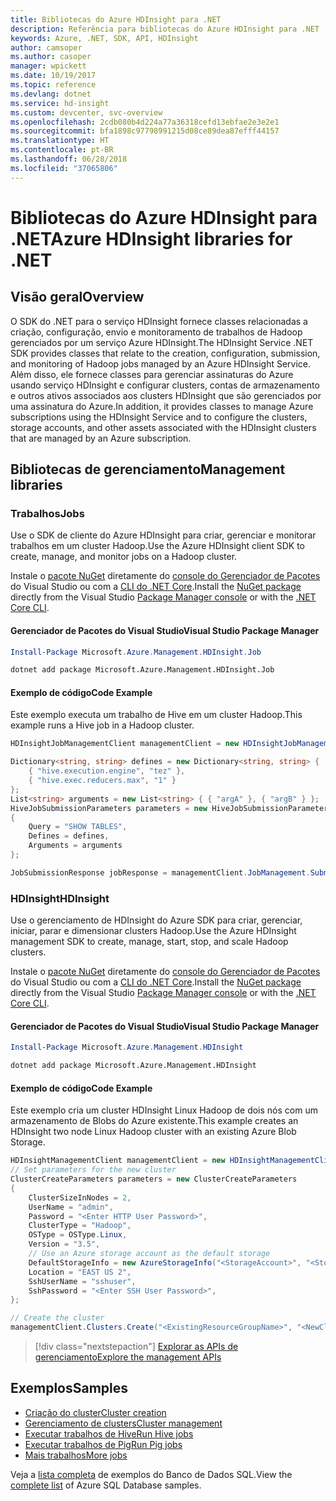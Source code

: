 ```yaml
---
title: Bibliotecas do Azure HDInsight para .NET
description: Referência para bibliotecas do Azure HDInsight para .NET
keywords: Azure, .NET, SDK, API, HDInsight
author: camsoper
ms.author: casoper
manager: wpickett
ms.date: 10/19/2017
ms.topic: reference
ms.devlang: dotnet
ms.service: hd-insight
ms.custom: devcenter, svc-overview
ms.openlocfilehash: 2cdb080b4d224a77a36318cefd13ebfae2e3e2e1
ms.sourcegitcommit: bfa1898c97798991215d08ce89dea87efff44157
ms.translationtype: HT
ms.contentlocale: pt-BR
ms.lasthandoff: 06/28/2018
ms.locfileid: "37065806"
---
```

# <a name="azure-hdinsight-libraries-for-net"></a><span data-ttu-id="c0ed8-104">Bibliotecas do Azure HDInsight para .NET</span><span class="sxs-lookup"><span data-stu-id="c0ed8-104">Azure HDInsight libraries for .NET</span></span>

## <a name="overview"></a><span data-ttu-id="c0ed8-105">Visão geral</span><span class="sxs-lookup"><span data-stu-id="c0ed8-105">Overview</span></span>

<span data-ttu-id="c0ed8-106">O SDK do .NET para o serviço HDInsight fornece classes relacionadas a criação, configuração, envio e monitoramento de trabalhos de Hadoop gerenciados por um serviço Azure HDInsight.</span><span class="sxs-lookup"><span data-stu-id="c0ed8-106">The HDInsight Service .NET SDK provides classes that relate to the creation, configuration, submission, and monitoring of Hadoop jobs managed by an Azure HDInsight Service.</span></span> <span data-ttu-id="c0ed8-107">Além disso, ele fornece classes para gerenciar assinaturas do Azure usando serviço HDInsight e configurar clusters, contas de armazenamento e outros ativos associados aos clusters HDInsight que são gerenciados por uma assinatura do Azure.</span><span class="sxs-lookup"><span data-stu-id="c0ed8-107">In addition, it provides classes to manage Azure subscriptions using the HDInsight Service and to configure the clusters, storage accounts, and other assets associated with the HDInsight clusters that are managed by an Azure subscription.</span></span>

## <a name="management-libraries"></a><span data-ttu-id="c0ed8-108">Bibliotecas de gerenciamento</span><span class="sxs-lookup"><span data-stu-id="c0ed8-108">Management libraries</span></span>

### <a name="jobs"></a><span data-ttu-id="c0ed8-109">Trabalhos</span><span class="sxs-lookup"><span data-stu-id="c0ed8-109">Jobs</span></span>

<span data-ttu-id="c0ed8-110">Use o SDK de cliente do Azure HDInsight para criar, gerenciar e monitorar trabalhos em um cluster Hadoop.</span><span class="sxs-lookup"><span data-stu-id="c0ed8-110">Use the Azure HDInsight client SDK to create, manage, and monitor jobs on a Hadoop cluster.</span></span> 

<span data-ttu-id="c0ed8-111">Instale o [pacote NuGet](https://www.nuget.org/packages/Microsoft.Azure.Management.HDInsight.Job) diretamente do [console do Gerenciador de Pacotes][PackageManager] do Visual Studio ou com a [CLI do .NET Core][DotNetCLI].</span><span class="sxs-lookup"><span data-stu-id="c0ed8-111">Install the [NuGet package](https://www.nuget.org/packages/Microsoft.Azure.Management.HDInsight.Job) directly from the Visual Studio [Package Manager console][PackageManager] or with the [.NET Core CLI][DotNetCLI].</span></span>

#### <a name="visual-studio-package-manager"></a><span data-ttu-id="c0ed8-112">Gerenciador de Pacotes do Visual Studio</span><span class="sxs-lookup"><span data-stu-id="c0ed8-112">Visual Studio Package Manager</span></span>

```powershell
Install-Package Microsoft.Azure.Management.HDInsight.Job
```

```bash
dotnet add package Microsoft.Azure.Management.HDInsight.Job
```

#### <a name="code-example"></a><span data-ttu-id="c0ed8-113">Exemplo de código</span><span class="sxs-lookup"><span data-stu-id="c0ed8-113">Code Example</span></span>

<span data-ttu-id="c0ed8-114">Este exemplo executa um trabalho de Hive em um cluster Hadoop.</span><span class="sxs-lookup"><span data-stu-id="c0ed8-114">This example runs a Hive job in a Hadoop cluster.</span></span>

```csharp
HDInsightJobManagementClient managementClient = new HDInsightJobManagementClient(clusterUri, credentials);

Dictionary<string, string> defines = new Dictionary<string, string> {
    { "hive.execution.engine", "tez" },
    { "hive.exec.reducers.max", "1" }
};
List<string> arguments = new List<string> { { "argA" }, { "argB" } };
HiveJobSubmissionParameters parameters = new HiveJobSubmissionParameters
{
    Query = "SHOW TABLES",
    Defines = defines,
    Arguments = arguments
};

JobSubmissionResponse jobResponse = managementClient.JobManagement.SubmitHiveJob(parameters);
```

### <a name="hdinsight"></a><span data-ttu-id="c0ed8-115">HDInsight</span><span class="sxs-lookup"><span data-stu-id="c0ed8-115">HDInsight</span></span>

<span data-ttu-id="c0ed8-116">Use o gerenciamento de HDInsight do Azure SDK para criar, gerenciar, iniciar, parar e dimensionar clusters Hadoop.</span><span class="sxs-lookup"><span data-stu-id="c0ed8-116">Use the Azure HDInsight management SDK to create, manage, start, stop, and scale Hadoop clusters.</span></span>

<span data-ttu-id="c0ed8-117">Instale o [pacote NuGet](https://www.nuget.org/packages/Microsoft.Azure.Management.HDInsight) diretamente do [console do Gerenciador de Pacotes][PackageManager] do Visual Studio ou com a [CLI do .NET Core][DotNetCLI].</span><span class="sxs-lookup"><span data-stu-id="c0ed8-117">Install the [NuGet package](https://www.nuget.org/packages/Microsoft.Azure.Management.HDInsight) directly from the Visual Studio [Package Manager console][PackageManager] or with the [.NET Core CLI][DotNetCLI].</span></span>

#### <a name="visual-studio-package-manager"></a><span data-ttu-id="c0ed8-118">Gerenciador de Pacotes do Visual Studio</span><span class="sxs-lookup"><span data-stu-id="c0ed8-118">Visual Studio Package Manager</span></span>

```powershell
Install-Package Microsoft.Azure.Management.HDInsight
```

```bash
dotnet add package Microsoft.Azure.Management.HDInsight
```

#### <a name="code-example"></a><span data-ttu-id="c0ed8-119">Exemplo de código</span><span class="sxs-lookup"><span data-stu-id="c0ed8-119">Code Example</span></span>

<span data-ttu-id="c0ed8-120">Este exemplo cria um cluster HDInsight Linux Hadoop de dois nós com um armazenamento de Blobs do Azure existente.</span><span class="sxs-lookup"><span data-stu-id="c0ed8-120">This example creates an HDInsight two node Linux Hadoop cluster with an existing Azure Blob Storage.</span></span>

```csharp
HDInsightManagementClient managementClient = new HDInsightManagementClient(authToken);
// Set parameters for the new cluster
ClusterCreateParameters parameters = new ClusterCreateParameters
{
    ClusterSizeInNodes = 2,
    UserName = "admin",
    Password = "<Enter HTTP User Password>",
    ClusterType = "Hadoop",
    OSType = OSType.Linux,
    Version = "3.5",
    // Use an Azure storage account as the default storage
    DefaultStorageInfo = new AzureStorageInfo("<StorageAccount>", "<StorageKey>", "<BlobContainerName>"),
    Location = "EAST US 2",
    SshUserName = "sshuser",
    SshPassword = "<Enter SSH User Password>",
};

// Create the cluster
managementClient.Clusters.Create("<ExistingResourceGroupName>", "<NewClusterName>", parameters);
```

> [!div class="nextstepaction"]
> [<span data-ttu-id="c0ed8-121">Explorar as APIs de gerenciamento</span><span class="sxs-lookup"><span data-stu-id="c0ed8-121">Explore the management APIs</span></span>](/dotnet/api/overview/azure/hdinsights/management)


## <a name="samples"></a><span data-ttu-id="c0ed8-122">Exemplos</span><span class="sxs-lookup"><span data-stu-id="c0ed8-122">Samples</span></span>

- [<span data-ttu-id="c0ed8-123">Criação do cluster</span><span class="sxs-lookup"><span data-stu-id="c0ed8-123">Cluster creation</span></span>](https://docs.microsoft.com/azure/hdinsight/hdinsight-hadoop-create-linux-clusters-dotnet-sdk)
- [<span data-ttu-id="c0ed8-124">Gerenciamento de clusters</span><span class="sxs-lookup"><span data-stu-id="c0ed8-124">Cluster management</span></span>](https://docs.microsoft.com/azure/hdinsight/hdinsight-administer-use-dotnet-sdk)
- [<span data-ttu-id="c0ed8-125">Executar trabalhos de Hive</span><span class="sxs-lookup"><span data-stu-id="c0ed8-125">Run Hive jobs</span></span>](https://docs.microsoft.com/azure/hdinsight/hdinsight-hadoop-use-hive-dotnet-sdk)
- [<span data-ttu-id="c0ed8-126">Executar trabalhos de Pig</span><span class="sxs-lookup"><span data-stu-id="c0ed8-126">Run Pig jobs</span></span>](https://docs.microsoft.com/azure/hdinsight/hdinsight-hadoop-use-pig-dotnet-sdk)
- [<span data-ttu-id="c0ed8-127">Mais trabalhos</span><span class="sxs-lookup"><span data-stu-id="c0ed8-127">More jobs</span></span>](https://docs.microsoft.com/azure/hdinsight/hdinsight-submit-hadoop-jobs-programmatically)

<span data-ttu-id="c0ed8-128">Veja a [lista completa](https://azure.microsoft.com/resources/samples/?platform=dotnet&service=hdinsight) de exemplos do Banco de Dados SQL.</span><span class="sxs-lookup"><span data-stu-id="c0ed8-128">View the [complete list](https://azure.microsoft.com/resources/samples/?platform=dotnet&service=hdinsight) of Azure SQL Database samples.</span></span>

[PackageManager]: https://docs.microsoft.com/nuget/tools/package-manager-console
[DotNetCLI]: https://docs.microsoft.com/dotnet/core/tools/dotnet-add-package
